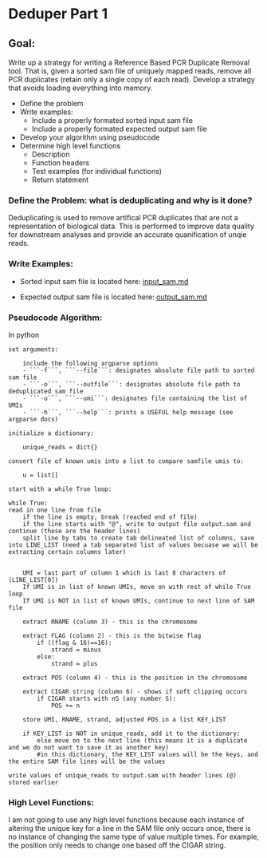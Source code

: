 # Deduper Part 1

## Goal: 
Write up a strategy for writing a Reference Based PCR Duplicate Removal tool. That is, given a sorted sam file of uniquely mapped reads, remove all PCR duplicates (retain only a single copy of each read). Develop a strategy that avoids loading everything into memory.

- Define the problem
- Write examples:
    - Include a properly formated sorted input sam file
    - Include a properly formated expected output sam file
- Develop your algorithm using pseudocode
- Determine high level functions
    - Description
    - Function headers
    - Test examples (for individual functions)
    - Return statement

### Define the Problem: what is deduplicating and why is it done?
Deduplicating is used to remove artifical PCR duplicates that are not a representation of biological data. This is performed to improve data quality for downstream analyses and provide an accurate quanification of unqie reads.

### Write Examples:

- Sorted input sam file is located here: [input_sam.md](input_sam.md)

- Expected output sam file is located here: [output_sam.md](output_sam.md)

### Pseudocode Algorithm:

In python
```
set arguments:

    include the following argparse options
    - ```-f```, ```--file```: designates absolute file path to sorted sam file
    - ```-o```, ```--outfile```: designates absolute file path to deduplicated sam file
    - ```-u```, ```--umi```: designates file containing the list of UMIs
    - ```-h```, ```--help```: prints a USEFUL help message (see argparse docs)

initialize a dictionary:

    unique_reads = dict{}

convert file of known umis into a list to compare samfile umis to:

    u = list[]

start with a while True loop:

while True:
read in one line from file
    if the line is empty, break (reached end of file)
    if the line starts with "@", write to output file output.sam and continue (these are the header lines)
    split line by tabs to create tab delineated list of columns, save into LINE_LIST (need a tab separated list of values becuase we will be extracting certain columns later)

    
    UMI = last part of column 1 which is last 8 characters of (LINE_LIST[0])
    If UMI is in list of known UMIs, move on with rest of while True loop
    If UMI is NOT in list of known UMIs, continue to next line of SAM file

    extract RNAME (column 3) - this is the chromosome

    extract FLAG (column 2) - this is the bitwise flag
        if ((flag & 16)==16):
            strand = minus
        else:
            strand = plus

    extract POS (column 4) - this is the position in the chromosome

    extract CIGAR string (column 6) - shows if soft clipping occurs
        if CIGAR starts with nS (any number S):
            POS += n

    store UMI, RNAME, strand, adjusted POS in a list KEY_LIST

    if KEY_LIST is NOT in unique_reads, add it to the dictionary:
        else move on to the next line (this means it is a duplicate and we do not want to save it as another key) 
        #in this dictionary, the KEY_LIST values will be the keys, and the entire SAM file lines will be the values

write values of unique_reads to output.sam with header lines (@) stored earlier
```

### High Level Functions:

I am not going to use any high level functions because each instance of altering the unique key for a line in the SAM file only occurs once, there is no instance of changing the same type of value multiple times. For example, the position only needs to change one based off the CIGAR string.


